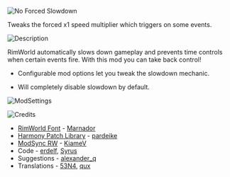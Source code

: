 ![No Forced Slowdown](https://i.imgur.com/mUEc7MK.png)

Tweaks the forced x1 speed multiplier which triggers on some events.

![Description](https://i.imgur.com/OG6xUzd.png)

RimWorld automatically slows down gameplay and prevents time controls when certain events fire. With this mod you can take back control!

- Configurable mod options let you tweak the slowdown mechanic.

- Will completely disable slowdown by default.

![ModSettings](https://i.imgur.com/h1bmGtw.png)

![Credits](https://i.imgur.com/M5vIOEd.png)

- [RimWorld Font](https://ludeon.com/forums/index.php?topic=11022.0) - [Marnador](https://ludeon.com/forums/index.php?action=profile;u=36313)
- [Harmony Patch Library](https://github.com/pardeike/Harmony) - [pardeike](https://www.patreon.com/pardeike/overview)
- [ModSync RW](https://github.com/KiameV/rimworld-modsync-rw) - [KiameV](https://github.com/KiameV)
- Code - [erdelf](https://github.com/erdelf), [Syrus](https://github.com/XT-0xFF)
- Suggestions - [alexander_q](https://steamcommunity.com/profiles/76561198021282859)
- Translations - [53N4](https://github.com/53N4), [qux](https://steamcommunity.com/profiles/76561198065946042)
